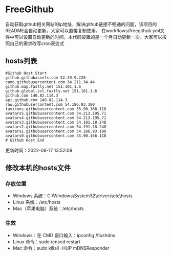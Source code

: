 # FreeGithub
自动获取github相关网站的ip地址，解决github链接不畅通的问题，该项目的README会自动更新，大家可以直接复制使用。
在workflows/freegithub.yml文件中可以设置自动更新的时间，本代码设置的是一个月自动更新一次。大家可以按照自己的需求改写cron表达式

## hosts列表
```base
#Github Host Start
github.githubassets.com 52.39.9.228
camo.githubusercontent.com 34.211.34.44
github.map.fastly.net 151.101.1.6
github.global.ssl.fastly.net 151.101.1.6
github.com 140.82.114.3
api.github.com 140.82.114.3
raw.githubusercontent.com 54.186.93.190
favicons.githubusercontent.com 35.90.166.118
avatars5.githubusercontent.com 54.213.195.71
avatars4.githubusercontent.com 54.213.195.71
avatars3.githubusercontent.com 54.191.18.248
avatars2.githubusercontent.com 54.191.18.248
avatars1.githubusercontent.com 54.186.93.190
avatars0.githubusercontent.com 35.90.166.118
# Github Host End
```

更新时间：2022-08-17 13:52:09

## 修改本机的hosts文件
### 存放位置
* Windows 系统：C:\Windows\System32\drivers\etc\hosts
* Linux 系统：/etc/hosts
* Mac（苹果电脑）系统：/etc/hosts

### 生效
* Windows：在 CMD 窗口输入：ipconfig /flushdns
* Linux 命令：sudo rcnscd restart
* Mac 命令：sudo killall -HUP mDNSResponder